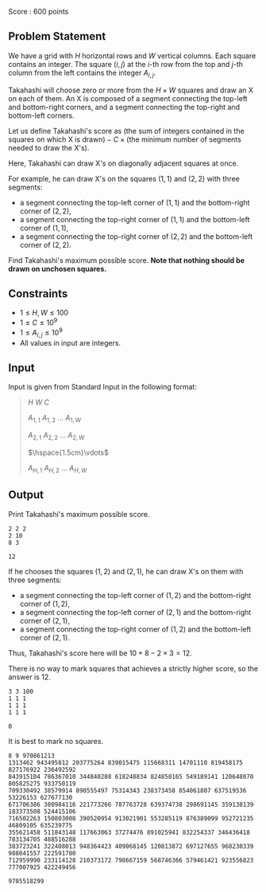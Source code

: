 Score : $600$ points

## Problem Statement

We have a grid with $H$ horizontal rows and $W$ vertical columns. Each square contains an integer. The square $(i, j)$ at the $i$-th row from the top and $j$-th column from the left contains the integer $A_{i,j}$.

Takahashi will choose zero or more from the $H \times W$ squares and draw an X on each of them. An X is composed of a segment connecting the top-left and bottom-right corners, and a segment connecting the top-right and bottom-left corners.

Let us define Takahashi's score as $($the sum of integers contained in the squares on which X is drawn$) - C \times ($the minimum number of segments needed to draw the X's$)$.

Here, Takahashi can draw X's on diagonally adjacent squares at once.

For example, he can draw X's on the squares $(1, 1)$ and $(2, 2)$ with three segments:

- a segment connecting the top-left corner of $(1, 1)$ and the bottom-right corner of $(2, 2)$,
- a segment connecting the top-right corner of $(1, 1)$ and the bottom-left corner of $(1, 1)$,
- a segment connecting the top-right corner of $(2, 2)$ and the bottom-left corner of $(2, 2)$.

Find Takahashi's maximum possible score. **Note that nothing should be drawn on unchosen squares.**

## Constraints

- $1 \leq H,W \leq 100$
- $1 \leq C \leq 10^9$
- $1 \leq A_{i,j} \leq 10^9$
- All values in input are integers.

## Input

Input is given from Standard Input in the following format:

> $H$ $W$ $C$
> 
> $A_{1,1}$ $A_{1,2}$ $\ldots$ $A_{1,W}$
> 
> $A_{2,1}$ $A_{2,2}$ $\ldots$ $A_{2,W}$
> 
> $\hspace{1.5cm}\vdots$
> 
> $A_{H,1}$ $A_{H,2}$ $\ldots$ $A_{H,W}$

## Output

Print Takahashi's maximum possible score.

```input1
2 2 2
2 10
8 3
```

```output1
12
```

If he chooses the squares $(1,2)$ and $(2,1)$, he can draw X's on them with three segments:

- a segment connecting the top-left corner of $(1, 2)$ and the bottom-right corner of $(1, 2)$,
- a segment connecting the top-left corner of $(2, 1)$ and the bottom-right corner of $(2, 1)$,
- a segment connecting the top-right corner of $(1, 2)$ and the bottom-left corner of $(2, 1)$.

Thus, Takahashi's score here will be $10+8-2 \times 3=12$.

There is no way to mark squares that achieves a strictly higher score, so the answer is $12$.

```input2
3 3 100
1 1 1
1 1 1
1 1 1
```

```output2
0
```

It is best to mark no squares.

```input3
8 9 970861213
1313462 943495812 203775264 839015475 115668311 14701110 819458175 827176922 236492592
843915104 786367010 344840288 618248834 824858165 549189141 120648070 805825275 933750119
709330492 38579914 890555497 75314343 238373458 854061807 637519536 53226153 627677130
671706386 380984116 221773266 787763728 639374738 298691145 359138139 183373508 524415106
716502263 150803008 390520954 913021901 553285119 876389099 952721235 46809105 635239775
355621458 511843148 117663063 37274476 891025941 832254337 346436418 783134705 488516288
383723241 322408013 948364423 409068145 120813872 697127655 968230339 988041557 222591780
712959990 233114128 210373172 798667159 568746366 579461421 923556823 777007925 422249456
```

```output3
9785518299
```